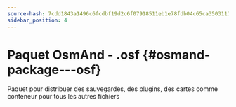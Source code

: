 ```yaml
---
source-hash: 7cdd1843a1496c6fcdbf19d2c6f07918511eb1e78fdb04c65ca35031179f1a60
sidebar_position: 4
---
```


# Paquet OsmAnd - .osf {#osmand-package---osf}
Paquet pour distribuer des sauvegardes, des plugins, des cartes comme conteneur pour tous les autres fichiers